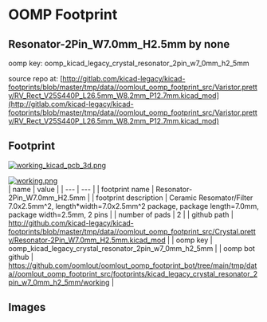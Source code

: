 # OOMP Footprint  
## Resonator-2Pin_W7.0mm_H2.5mm  by none  
  
oomp key: oomp_kicad_legacy_crystal_resonator_2pin_w7_0mm_h2_5mm  
  
source repo at: [http://gitlab.com/kicad-legacy/kicad-footprints/blob/master/tmp/data//oomlout_oomp_footprint_src/Varistor.pretty/RV_Rect_V25S440P_L26.5mm_W8.2mm_P12.7mm.kicad_mod](http://gitlab.com/kicad-legacy/kicad-footprints/blob/master/tmp/data//oomlout_oomp_footprint_src/Varistor.pretty/RV_Rect_V25S440P_L26.5mm_W8.2mm_P12.7mm.kicad_mod)  
## Footprint  
  
[![working_kicad_pcb_3d.png](working_kicad_pcb_3d_600.png)](working_kicad_pcb_3d.png)  
  
[![working.png](working_600.png)](working.png)  
| name | value | 
| --- | --- | 
| footprint name | Resonator-2Pin_W7.0mm_H2.5mm | 
| footprint description | Ceramic Resomator/Filter 7.0x2.5mm^2, length*width=7.0x2.5mm^2 package, package length=7.0mm, package width=2.5mm, 2 pins | 
| number of pads | 2 | 
| github path | http://github.com/kicad-legacy/kicad-footprints/blob/master/tmp/data//oomlout_oomp_footprint_src/Crystal.pretty/Resonator-2Pin_W7.0mm_H2.5mm.kicad_mod | 
| oomp key | oomp_kicad_legacy_crystal_resonator_2pin_w7_0mm_h2_5mm | 
| oomp bot github | https://github.com/oomlout/oomlout_oomp_footprint_bot/tree/main/tmp/data//oomlout_oomp_footprint_src/footprints/kicad_legacy_crystal_resonator_2pin_w7_0mm_h2_5mm/working | 
## Images  
